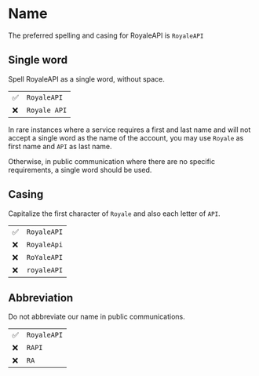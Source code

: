 # Name

The preferred spelling and casing for RoyaleAPI is `RoyaleAPI`

## Single word

Spell RoyaleAPI as a single word, without space. 

| | |
| -- | -- | 
| ✅ | `RoyaleAPI` |
| ❌ | `Royale API` |

In rare instances where a service requires a first and last name and will not accept a single word as the name of the account, you may use `Royale` as first name and `API` as last name. 

Otherwise, in public communication where there are no specific requirements, a single word should be used. 



## Casing

Capitalize the first character of `Royale` and also each letter of `API`.

| | |
| -- | -- | 
| ✅ | `RoyaleAPI` |
| ❌ | `RoyaleApi` |
| ❌ | `RoYaleAPI` |
| ❌ | `royaleAPI` |

## Abbreviation

Do not abbreviate our name in public communications. 

| | |
| -- | -- | 
| ✅ | `RoyaleAPI` |
| ❌ | `RAPI` |
| ❌ | `RA` |